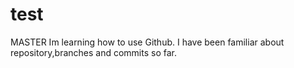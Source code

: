 # test
MASTER
Im learning how to use Github. I have been familiar about repository,branches and commits so far.

